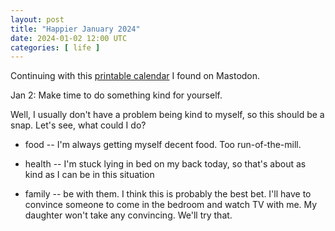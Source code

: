 ```yaml
---
layout: post
title: "Happier January 2024"
date: 2024-01-02 12:00 UTC
categories: [ life ]
---
```


Continuing with this [printable calendar] I found on Mastodon.

[printable calendar]: https://actionforhappiness.org/sites/default/files/calendar_download/pdf/Jan%202024.pdf

Jan 2: Make time to do something kind for yourself.

Well, I usually don't have a problem being kind to myself, so this should be a snap.  Let's
see, what could I do?

- food -- I'm always getting myself decent food.  Too run-of-the-mill.

- health -- I'm stuck lying in bed on my back today, so that's about as kind as I can be in
  this situation

- family -- be with them.  I think this is probably the best bet.  I'll have to convince
  someone to come in the bedroom and watch TV with me.  My daughter won't take any
  convincing.  We'll try that.
